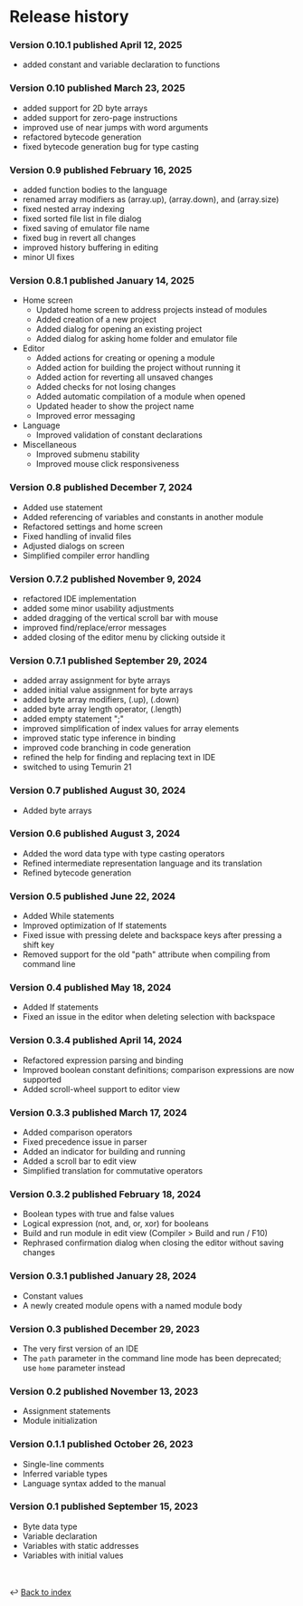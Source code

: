 # Release history

### Version 0.10.1 published April 12, 2025
- added constant and variable declaration to functions

### Version 0.10 published March 23, 2025
- added support for 2D byte arrays
- added support for zero-page instructions
- improved use of near jumps with word arguments
- refactored bytecode generation
- fixed bytecode generation bug for type casting

### Version 0.9 published February 16, 2025
- added function bodies to the language
- renamed array modifiers as (array.up), (array.down), and (array.size)
- fixed nested array indexing
- fixed sorted file list in file dialog
- fixed saving of emulator file name
- fixed bug in revert all changes
- improved history buffering in editing
- minor UI fixes

### Version 0.8.1 published January 14, 2025
- Home screen
  - Updated home screen to address projects instead of modules
  - Added creation of a new project
  - Added dialog for opening an existing project
  - Added dialog for asking home folder and emulator file
- Editor
  - Added actions for creating or opening a module
  - Added action for building the project without running it
  - Added action for reverting all unsaved changes
  - Added checks for not losing changes
  - Added automatic compilation of a module when opened
  - Updated header to show the project name
  - Improved error messaging
- Language
  - Improved validation of constant declarations
- Miscellaneous
  - Improved submenu stability
  - Improved mouse click responsiveness

### Version 0.8 published December 7, 2024
- Added use statement
- Added referencing of variables and constants in another module
- Refactored settings and home screen
- Fixed handling of invalid files
- Adjusted dialogs on screen
- Simplified compiler error handling

### Version 0.7.2 published November 9, 2024
- refactored IDE implementation
- added some minor usability adjustments
- added dragging of the vertical scroll bar with mouse
- improved find/replace/error messages
- added closing of the editor menu by clicking outside it

### Version 0.7.1 published September 29, 2024
- added array assignment for byte arrays
- added initial value assignment for byte arrays
- added byte array modifiers, (.up), (.down)
- added byte array length operator, (.length)
- added empty statement ";"
- improved simplification of index values for array elements
- improved static type inference in binding
- improved code branching in code generation
- refined the help for finding and replacing text in IDE
- switched to using Temurin 21

### Version 0.7 published August 30, 2024
- Added byte arrays

### Version 0.6 published August 3, 2024
- Added the word data type with type casting operators
- Refined intermediate representation language and its translation
- Refined bytecode generation

### Version 0.5 published June 22, 2024
- Added While statements
- Improved optimization of If statements
- Fixed issue with pressing delete and backspace keys after pressing a shift key
- Removed support for the old "path" attribute when compiling from command line

### Version 0.4 published May 18, 2024
- Added If statements
- Fixed an issue in the editor when deleting selection with backspace

### Version 0.3.4 published April 14, 2024
- Refactored expression parsing and binding
- Improved boolean constant definitions; comparison expressions are now supported
- Added scroll-wheel support to editor view

### Version 0.3.3 published March 17, 2024
- Added comparison operators
- Fixed precedence issue in parser
- Added an indicator for building and running
- Added a scroll bar to edit view
- Simplified translation for commutative operators

### Version 0.3.2 published February 18, 2024
- Boolean types with true and false values
- Logical expression (not, and, or, xor) for booleans
- Build and run module in edit view (Compiler > Build and run / F10)
- Rephrased confirmation dialog when closing the editor without saving changes

### Version 0.3.1 published January 28, 2024
- Constant values
- A newly created module opens with a named module body 

### Version 0.3 published December 29, 2023
- The very first version of an IDE
- The `path` parameter in the command line mode has been deprecated;
  use `home` parameter instead

### Version 0.2 published November 13, 2023
- Assignment statements
- Module initialization

### Version 0.1.1 published October 26, 2023
- Single-line comments
- Inferred variable types
- Language syntax added to the manual

### Version 0.1 published September 15, 2023
- Byte data type 
- Variable declaration 
- Variables with static addresses
- Variables with initial values

<br /><br />
:leftwards_arrow_with_hook: [Back to index](../index.md)
